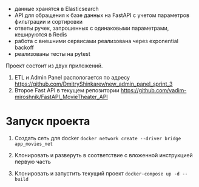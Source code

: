 
- данные хранятся в Elasticsearch
- API для обращения к базе данных на FastAPI с учетом параметров фильтрации и сортировки
- ответы ручек, запрошенных с одинаковыми параметрами, кешируются в Redis
- работа с внешними сервисами реализована через exponential backoff
- реализованы тесты на pytest


Проект состоит из двух приложений. 
   1. ETL и Admin Panel распологается по адресу https://github.com/DmitryShinkarev/new_admin_panel_sprint_3
   2. Второе Fast API в текущем репозитории https://github.com/vadim-miroshnik/FastAPI_MovieTheater_API

# Запуск проекта 
   1. Создать сеть для docker
       `docker network create --driver bridge app_movies_net`

   2. Клонировать и разверуть в соответствие с вложенной инструкцией первую часть

   3. Клонировать и запустить текущий проект
   `docker-compose up -d --build`
